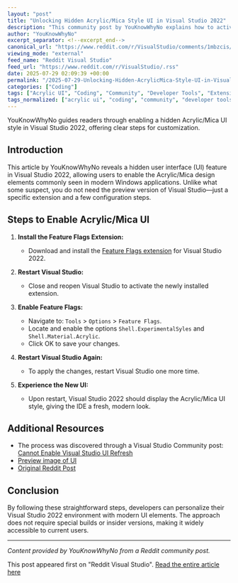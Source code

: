 ```yaml
---
layout: "post"
title: "Unlocking Hidden Acrylic/Mica Style UI in Visual Studio 2022"
description: "This community post by YouKnowWhyNo explains how to activate a hidden Acrylic/Mica user interface style in Visual Studio 2022 using the Feature Flags extension. The steps list downloading the extension, enabling specific feature flags, and restarting Visual Studio for the new UI, without requiring a preview version."
author: "YouKnowWhyNo"
excerpt_separator: <!--excerpt_end-->
canonical_url: "https://www.reddit.com/r/VisualStudio/comments/1mbzcis/visual_studio_2022_has_hidden_acrylicmica_style_ui/"
viewing_mode: "external"
feed_name: "Reddit Visual Studio"
feed_url: "https://www.reddit.com/r/VisualStudio/.rss"
date: 2025-07-29 02:09:39 +00:00
permalink: "/2025-07-29-Unlocking-Hidden-AcrylicMica-Style-UI-in-Visual-Studio-2022.html"
categories: ["Coding"]
tags: ["Acrylic UI", "Coding", "Community", "Developer Tools", "Extension", "Feature Flags", "IDE", "Mica Style", "Shell.ExperimentalSyles", "Shell.Material.Acrylic", "UI Customization", "VS"]
tags_normalized: ["acrylic ui", "coding", "community", "developer tools", "extension", "feature flags", "ide", "mica style", "shelldotexperimentalsyles", "shelldotmaterialdotacrylic", "ui customization", "vs"]
---
```


YouKnowWhyNo guides readers through enabling a hidden Acrylic/Mica UI style in Visual Studio 2022, offering clear steps for customization.<!--excerpt_end-->

## Introduction

This article by YouKnowWhyNo reveals a hidden user interface (UI) feature in Visual Studio 2022, allowing users to enable the Acrylic/Mica design elements commonly seen in modern Windows applications. Unlike what some suspect, you do not need the preview version of Visual Studio—just a specific extension and a few configuration steps.

## Steps to Enable Acrylic/Mica UI

1. **Install the Feature Flags Extension:**
   - Download and install the [Feature Flags extension](https://marketplace.visualstudio.com/items?itemName=PaulHarrington.FeatureFlagsExtension) for Visual Studio 2022.

2. **Restart Visual Studio:**
   - Close and reopen Visual Studio to activate the newly installed extension.

3. **Enable Feature Flags:**
   - Navigate to: `Tools` > `Options` > `Feature Flags`.
   - Locate and enable the options `Shell.ExperimentalSyles` and `Shell.Material.Acrylic`.
   - Click OK to save your changes.

4. **Restart Visual Studio Again:**
   - To apply the changes, restart Visual Studio one more time.

5. **Experience the New UI:**
   - Upon restart, Visual Studio 2022 should display the Acrylic/Mica UI style, giving the IDE a fresh, modern look.

## Additional Resources

- The process was discovered through a Visual Studio Community post: [Cannot Enable Visual Studio UI Refresh](https://developercommunity.visualstudio.com/t/Cannot-Enable-Visual-Studio-UI-Refresh/10712687?sort=active)
- [Preview image of UI](https://preview.redd.it/rf0cvu0y1qff1.png?width=3442&format=png&auto=webp&s=f776b36d4a75ef95e60f4c1495d4bc11a6cdaa6b)
- [Original Reddit Post](https://www.reddit.com/r/VisualStudio/comments/1mbzcis/visual_studio_2022_has_hidden_acrylicmica_style_ui/)

## Conclusion

By following these straightforward steps, developers can personalize their Visual Studio 2022 environment with modern UI elements. The approach does not require special builds or insider versions, making it widely accessible to current users.

---
*Content provided by YouKnowWhyNo from a Reddit community post.*

This post appeared first on "Reddit Visual Studio". [Read the entire article here](https://www.reddit.com/r/VisualStudio/comments/1mbzcis/visual_studio_2022_has_hidden_acrylicmica_style_ui/)
